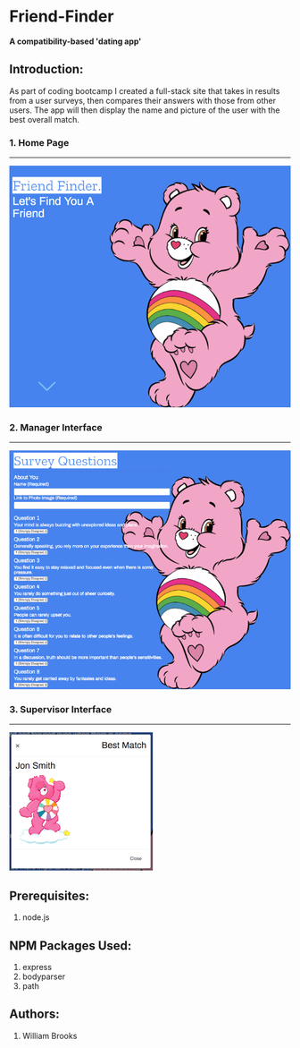 # Friend-Finder

**A compatibility-based 'dating app'**

## Introduction:
As part of coding bootcamp I created a full-stack site that takes in results from a user surveys, then compares their answers with those from other users. The app will then display the name and picture of the user with the best overall match. 



### 1. Home Page
-----------------------------------------------
![Main Page](./home.png?raw=true "Friend-Finder Home Page")


### 2. Manager Interface
-----------------------------------------------

![Survey Page](./survey.png?raw=true "Friend-Finder Survey Page")

### 3. Supervisor Interface
-----------------------------------------------

![Modal Showing Result](./result.png?raw=true "Modal Showing Result")


## Prerequisites:
1. node.js


## NPM Packages Used:
1. express  
2. bodyparser
4. path

## Authors:
1. William Brooks



